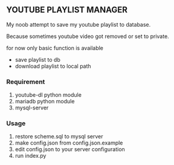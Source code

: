 
## YOUTUBE PLAYLIST MANAGER

My noob attempt to save my youtube playlist to database.

Because sometimes youtube video got removed or set to private.
  
for now only basic function is available
* save playlist to db
* download playlist to local path

### Requirement
1. youtube-dl python module
2. mariadb python module
3. mysql-server

### Usage
1. restore scheme.sql to mysql server
2. make config.json from config.json.example
3. edit config.json to your server configuration
4. run index.py
